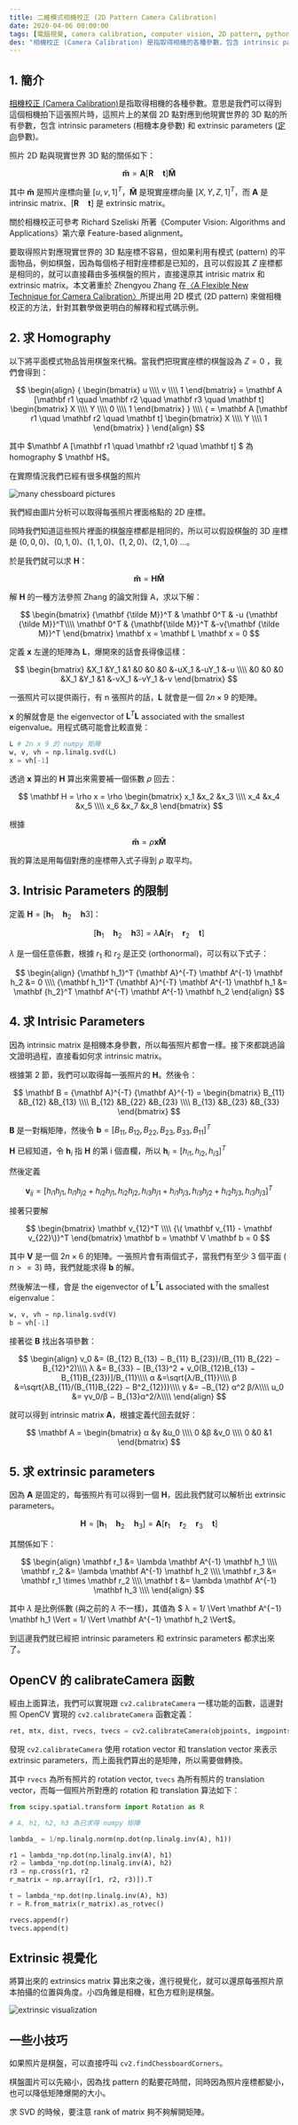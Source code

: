 ```yaml
---
title: 二維模式相機校正 (2D Pattern Camera Calibration)
date: 2020-04-06 00:00:00
tags: [電腦視覺, camera calibration, computer vision, 2D pattern, python]
des: "相機校正 (Camera Calibration) 是指取得相機的各種參數，包含 intrinsic parameters (相機本身參數) 和 extrinsic parameters (定向參數)。本文著重於 Zhengyou Zhang 在〈A Flexible New Technique for Camera Calibration〉所提出用 2D 模式來做相機校正的方法，針對其數學做更明白的解釋和程式碼示例。"
---
```


## 1. 簡介

[相機校正 (Camera Calibration)](https://en.wikipedia.org/wiki/Camera_resectioning)是指取得相機的各種參數。意思是我們可以得到這個相機拍下這張照片時，這照片上的某個 2D 點對應到他現實世界的 3D 點的所有參數，包含 intrinsic parameters (相機本身參數) 和 extrinsic parameters ([定向](https://zh.wikipedia.org/wiki/%E5%AE%9A%E5%90%91_(%E5%90%91%E9%87%8F%E7%A9%BA%E9%96%93))參數)。

照片 2D 點與現實世界 3D 點的關係如下：

$$\mathbf{\tilde m} = \mathbf A [\mathbf R \quad \mathbf t] \mathbf {\tilde M}$$

其中 $\mathbf{\tilde m}$ 是照片座標向量 $[u, v, 1]^T$，$\mathbf {\tilde M}$ 是現實座標向量 $[X, Y, Z, 1]^T$，而 $\mathbf A$ 是 intrinsic matrix、$[\mathbf R \quad \mathbf t]$ 是 extrinsic matrix。

關於相機校正可參考 Richard Szeliski 所著《Computer Vision: Algorithms and Applications》第六章 Feature-based alignment。

要取得照片對應現實世界的 3D 點座標不容易，但如果利用有模式 (pattern) 的平面物品，例如棋盤，因為每個格子相對座標都是已知的，且可以假設其 $Z$ 座標都是相同的，就可以直接藉由多張棋盤的照片，直接還原其 intrisic matrix 和 extrinsic matrix。本文著重於 Zhengyou Zhang 在[〈A Flexible New Technique for Camera Calibration〉](https://www.microsoft.com/en-us/research/wp-content/uploads/2016/02/tr98-71.pdf)所提出用 2D 模式 (2D pattern) 來做相機校正的方法，針對其數學做更明白的解釋和程式碼示例。

## 2. 求 Homography

以下將平面模式物品皆用棋盤來代稱。當我們把現實座標的棋盤設為 $Z=0$ ，我們會得到：

$$
\begin{align}
    { 
        \begin{bmatrix}
        u \\\\
        v \\\\
        1
        \end{bmatrix}
        =
        \mathbf A [\mathbf r1 \quad \mathbf r2 \quad \mathbf r3 \quad \mathbf t] 
        \begin{bmatrix}
        X \\\\
        Y \\\\
        0 \\\\
        1
        \end{bmatrix}
    } \\\\
    { 
        =
        \mathbf A [\mathbf r1 \quad \mathbf r2 \quad \mathbf t] 
        \begin{bmatrix}
        X \\\\
        Y \\\\
        1
        \end{bmatrix}
    }
\end{align}
$$

其中 $\mathbf A [\mathbf r1 \quad \mathbf r2 \quad \mathbf t] $ 為 homography $ \mathbf H$。

在實際情況我們已經有很多棋盤的照片

![many chessboard pictures](https://user-images.githubusercontent.com/18013815/78544179-53ea9c80-782c-11ea-8c40-c0a6da560027.png)

我們經由圖片分析可以取得每張照片裡面格點的 2D 座標。

同時我們知道這些照片裡面的棋盤座標都是相同的，所以可以假設棋盤的 3D 座標是 $(0, 0, 0)$、$(0, 1, 0)$、$(1, 1, 0)$、$(1, 2, 0)$、$(2, 1, 0)$ ...。

於是我們就可以求 $\mathbf H$：

$$\mathbf{\tilde m} = \mathbf H \mathbf {\tilde M}$$

解 $\mathbf H$ 的一種方法參照 Zhang 的論文附錄 A，求以下解：

$$
\begin{bmatrix}
    {\mathbf {\tilde M}}^T & \mathbf 0^T & -u {\mathbf {\tilde M}}^T\\\\
    \mathbf 0^T   & {\mathbf{\tilde M}}^T &-v{\mathbf {\tilde M}}^T
\end{bmatrix} \mathbf x = \mathbf L \mathbf x = 0
$$

定義 $\mathbf x$ 左邊的矩陣為 $\mathbf L$，爆開來的話會長得像這樣：

$$
\begin{bmatrix}
   &X_1 &Y_1 &1 &0 &0 &0 &-uX_1 &-uY_1 &-u \\\\
   &0 &0 &0 &X_1 &Y_1 &1 &-vX_1 &-vY_1 &-v
\end{bmatrix}
$$

一張照片可以提供兩行，有 n 張照片的話，$\mathbf L$ 就會是一個 $2n \times 9$ 的矩陣。

$\mathbf x$ 的解就會是 the eigenvector of $\mathbf L^T \mathbf L$ associated with the smallest eigenvalue。用程式碼可能會比較直覺：

```py
L # 2n x 9 的 numpy 矩陣
w, v, vh = np.linalg.svd(L)
x = vh[-1]
```

透過 $\mathbf x$ 算出的 $\mathbf H$ 算出來需要補一個係數 $\rho$ 回去：

$$
\mathbf H = \rho x = \rho
\begin{bmatrix}
    x_1 &x_2 &x_3 \\\\
    x_4 &x_4 &x_5 \\\\
    x_6 &x_7 &x_8
\end{bmatrix}
$$

根據

$$\mathbf{\tilde m} = \rho \mathbf x \mathbf {\tilde M}$$

我的算法是用每個對應的座標帶入式子得到 $\rho$ 取平均。

## 3. Intrisic Parameters 的限制

定義 $\mathbf H = [\mathbf h_1 \quad \mathbf h_2 \quad \mathbf h3]$：

$$[\mathbf h_1 \quad \mathbf h_2 \quad \mathbf  h3] = \lambda \mathbf A [\mathbf r_1 \quad \mathbf r_2 \quad \mathbf t]$$

$\lambda$ 是一個任意係數，根據 $r_1$ 和 $r_2$ 是正交 (orthonormal)，可以有以下式子：

$$
\begin{align}
    {\mathbf  h_1}^T {\mathbf  A}^{-T} \mathbf  A^{-1} \mathbf h_2 &= 0 \\\\
    {\mathbf  h_1}^T {\mathbf  A}^{-T} \mathbf  A^{-1} \mathbf h_1 &= \mathbf  {h_2}^T \mathbf  A^{-T} \mathbf  A^{-1} \mathbf h_2
\end{align}
$$

## 4. 求 Intrisic Parameters

因為 intrinsic matrix 是相機本身參數，所以每張照片都會一樣。接下來都跳過論文證明過程，直接看如何求 intrinsic matrix。

根據第 2 節，我們可以取得每一張照片的 $\mathbf H$。然後令：

$$
\mathbf B = {\mathbf A}^{-T} {\mathbf A}^{-1} = 
\begin{bmatrix}
    B_{11} &B_{12} &B_{13} \\\\
    B_{12} &B_{22} &B_{23} \\\\
    B_{13} &B_{23} &B_{33}
\end{bmatrix}
$$

$\mathbf B$ 是一對稱矩陣，然後令 $\mathbf b = [B_{11}, B_{12} ,B_{22}, B_{23}, B_{33}, B_{11}]^T$

 
$\mathbf H$ 已經知道，令 $\mathbf h_i$ 指 $\mathbf H$ 的第 i 個直欄，所以 $\mathbf h_i = [h_{i1}, h_{i2} ,h_{i3}]^T$

然後定義

$$
\mathbf v_{ij} = [h_{i1} h_{j1}, h_{i1} h_{j2} + h_{i2} h_{j1}, h_{i2} h_{j2},
h_{i3} h_{j1} + h_{i1} h_{j3}, h_{i3} h_{j2} + h_{i2} h_{j3}, h_{i3} h_{j3}]^T
$$

接著只要解

$$
\begin{bmatrix}
    \mathbf v_{12}^T \\\\
    {\( \mathbf v_{11} - \mathbf v_{22}\)}^T
\end{bmatrix} \mathbf b = \mathbf V \mathbf b = 0
$$

其中 $\mathbf V$ 是一個 $2n \times 6$ 的矩陣。一張照片會有兩個式子，當我們有至少 3 個平面 ( $n >= 3$) 時，我們就能求得 $\mathbf b$ 的解。

然後解法一樣，會是 the eigenvector of $\mathbf L^T \mathbf L$ associated with the smallest eigenvalue：

```py
w, v, vh = np.linalg.svd(V)
b = vh[-1]
```

接著從 $\mathbf B$ 找出各項參數：

$$
\begin{align}
v_0 &= (B_{12} B_{13} − B_{11} B_{23})/(B_{11} B_{22} − B_{12}^2)\\\\
λ &= B_{33} − [B_{13}^2 + v_0(B_{12}B_{13} − B_{11}B_{23})]/B_{11}\\\\
α &=\sqrt{λ/B_{11}}\\\\
β &=\sqrt{λB_{11}/(B_{11}B_{22} − B^2_{12})}\\\\
γ &= −B_{12} α^2 β/λ\\\\
u_0 &= γv_0/β − B_{13}α^2/λ\\\\
\end{align}
$$

就可以得到 intrinsic matrix $\mathbf A$，根據定義代回去就好：

$$
\mathbf A = 
\begin{bmatrix}
α &γ &u_0 \\\\
0 &β &v_0 \\\\
0 &0 &1
\end{bmatrix}
$$

## 5. 求 extrinsic parameters

因為 $\mathbf A$ 是固定的，每張照片有可以得到一個 $\mathbf H$，因此我們就可以解析出 extrinsic parameters。

$$
    \mathbf H = [\mathbf h_1 \quad \mathbf h_2 \quad \mathbf h_3]
    = \mathbf A [\mathbf r_1 \quad \mathbf r_2 \quad \mathbf r_3 \quad \mathbf t] 
$$

其關係如下：

$$
\begin{align}
    \mathbf r_1 &= \lambda \mathbf A^{-1} \mathbf h_1  \\\\
    \mathbf r_2 &= \lambda \mathbf A^{-1} \mathbf h_2  \\\\
    \mathbf r_3 &= \mathbf r_1 \times \mathbf r_2  \\\\
    \mathbf t &= \lambda \mathbf A^{-1} \mathbf h_3  \\\\
\end{align} 
$$

其中 $\lambda$ 是比例係數 (與之前的 $\lambda$ 不一樣)，其值為 $ λ = 1/ \Vert \mathbf A^{−1} \mathbf h_1 \Vert = 1/ \Vert \mathbf A^{−1} \mathbf h_2 \Vert$。

到這邊我們就已經把 intrinsic parameters 和 extrinsic parameters 都求出來了。

## OpenCV 的 calibrateCamera 函數

經由上面算法，我們可以實現跟 `cv2.calibrateCamera` 一樣功能的函數，這邊對照 OpenCV 實現的 `cv2.calibrateCamera` 函數定義：

```py
ret, mtx, dist, rvecs, tvecs = cv2.calibrateCamera(objpoints, imgpoints, img_size,None,None)
```

發現 `cv2.calibrateCamera` 使用 rotation vector 和 translation vector 來表示 extrinsic parameters，而上面我們算出的是矩陣，所以需要做轉換。

其中 `rvecs` 為所有照片的 rotation vector, `tvecs` 為所有照片的 translation vector，而每一個照片所對應的 rotation 和 translation 算法如下：

```py
from scipy.spatial.transform import Rotation as R

# A, h1, h2, h3 為已求得 numpy 矩陣

lambda_ = 1/np.linalg.norm(np.dot(np.linalg.inv(A), h1))

r1 = lambda_*np.dot(np.linalg.inv(A), h1)
r2 = lambda_*np.dot(np.linalg.inv(A), h2)
r3 = np.cross(r1, r2
r_matrix = np.array([r1, r2, r3)]).T

t = lambda_*np.dot(np.linalg.inv(A), h3)
r = R.from_matrix(r_matrix).as_rotvec()

rvecs.append(r)
tvecs.append(t)
```

## Extrinsic 視覺化

將算出來的 extrinsics matrix 算出來之後，進行視覺化，就可以還原每張照片原本拍攝的位置與角度。小四角錐是相機，紅色方框則是棋盤。

![extrinsic visualization](https://user-images.githubusercontent.com/18013815/78570951-3a5f4a00-7858-11ea-889c-8db0a6ae7b74.jpg)


## 一些小技巧

如果照片是棋盤，可以直接呼叫 `cv2.findChessboardCorners`。

棋盤圖片可以先縮小，因為找 pattern 的點要花時間，同時因為照片座標都變小，也可以降低矩陣爆開的大小。

求 SVD 的時候，要注意 rank of matrix 夠不夠解開矩陣。

